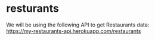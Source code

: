 # resturants

We will be using the following API to get Restaurants data:   
https://my-restaurants-api.herokuapp.com/restaurants